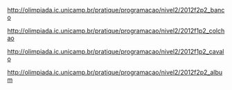 http://olimpiada.ic.unicamp.br/pratique/programacao/nivel2/2012f2p2_banco

http://olimpiada.ic.unicamp.br/pratique/programacao/nivel2/2012f1p2_colchao

http://olimpiada.ic.unicamp.br/pratique/programacao/nivel2/2012f1p2_cavalo

http://olimpiada.ic.unicamp.br/pratique/programacao/nivel2/2012f2p2_album
